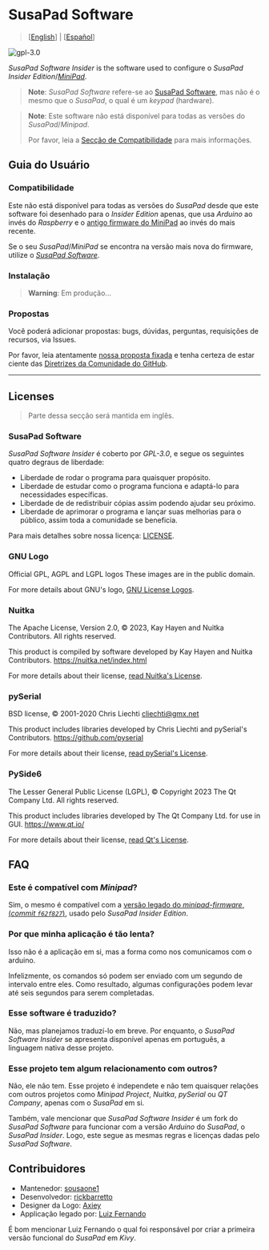 

# SusaPad Software

> [[English](./README.md)] | [[Español](./README.es.md)]

![gpl-3.0](./susapad/media/gplv3-with-text-136x68.png)

*SusaPad Software Insider* is the software used to configure 
o *SusaPad Insider Edition*/[*MiniPad*][minipad].

> **Note**: *SusaPad Software* refere-se ao [SusaPad Software][software],
> mas não é o mesmo que o *SusaPad*, o qual é um *keypad* (hardware).

> **Note**: Este software não está disponível para 
> todas as versões do *SusaPad*/*Minipad*.
>
> Por favor, leia a [Secção de Compatibilidade](#compatibilidade) 
> para mais informações.

[minipad]: https://github.com/minipadKB
[software]: https://github.com/susapad/software

## Guia do Usuário

### Compatibilidade

Este não está disponível para todas as versões do *SusaPad*
desde que este software foi desenhado para o *Insider Edition* apenas,
que usa *Arduino* ao invés do *Raspberry*
e o [antigo firmware do MiniPad][old-firmware] ao invés do mais recente.

Se o seu *SusaPad*/*MiniPad* se encontra na versão mais nova do firmware,
utilize o [*SusaPad Software*][software].

[old-firmware]: https://github.com/minipadKB/minipad-firmware-old
[software]: https://github.com/susapad/software

### Instalação

> **Warning**: Em produção...

### Propostas

Você poderá adicionar propostas:
bugs, dúvidas, perguntas, requisições de recursos,
via Issues.

Por favor, leia atentamente [nossa proposta fixada][issue-1]
e tenha certeza de estar ciente das
[Diretrizes da Comunidade do GitHub][gh-rules].

[issue-1]: https://github.com/susapad/software-insider/issues/1
[gh-rules]: https://docs.github.com/pt/site-policy/github-terms/github-community-guidelines#maintaining-a-strong-community

---


## Licenses

> Parte dessa secção será mantida em inglês.

### SusaPad Software

*SusaPad Software Insider* é coberto por *GPL-3.0*, e segue os seguintes
quatro degraus de liberdade:

- Liberdade de rodar o programa para quaisquer propósito.
- Liberdade de estudar como o programa funciona e adaptá-lo para necessidades específicas.
- Liberdade de de redistribuir cópias assim podendo ajudar seu próximo.
- Liberdade de aprimorar o programa e lançar suas melhorias para o público,
    assim toda a comunidade se beneficia.

Para mais detalhes sobre nossa licença: [LICENSE](./LICENSE).

### GNU Logo

Official GPL, AGPL and LGPL logos
These images are in the public domain.

For more details about GNU's logo, [GNU License Logos][gnu-logos].

### Nuitka

The Apache License, Version 2.0,
© 2023, Kay Hayen and Nuitka Contributors. All rights reserved.

This product is compiled by software developed
by Kay Hayen and Nuitka Contributors.
https://nuitka.net/index.html

For more details about their license, [read Nuitka's License][nuitka-license].

### pySerial

BSD license,
© 2001-2020 Chris Liechti <cliechti@gmx.net>

This product includes libraries developed
by Chris Liechti and pySerial's Contributors.
https://github.com/pyserial

For more details about their license, [read pySerial's License][pyserial-license].

### PySide6

The Lesser General Public License (LGPL),
© Copyright 2023 The Qt Company Ltd. All rights reserved.

This product includes libraries developed by The Qt Company Ltd.
for use in GUI.
https://www.qt.io/

For more details about their license, [read Qt's License][qt-license].

[gnu-logos]: https://www.gnu.org/graphics/license-logos.html
[nuitka-license]: https://www.apache.org/licenses/LICENSE-2.0
[pyserial-license]: https://github.com/pyserial/pyserial/blob/master/LICENSE.txt
[qt-license]: https://www.qt.io/licensing/


## FAQ

### Este é compatível com *Minipad*?

Sim, o mesmo é compatível com a [versão legado do *minipad-firmware*,
(*commit `f62f827`*)][minipad-commit], 
usado pelo *SusaPad Insider Edition*.


### Por que minha aplicação é tão lenta?

Isso não é a aplicação em si,
mas a forma como nos comunicamos com o arduino.

Infelizmente, os comandos só podem ser enviado com
um segundo de intervalo entre eles.
Como resultado, algumas configurações
podem levar até seis segundos para serem completadas.


### Esse software é traduzido?

Não, mas planejamos traduzí-lo em breve.
Por enquanto, o *SusaPad Software Insider* se apresenta
disponível apenas em português,
a linguagem nativa desse projeto.


### Esse projeto tem algum relacionamento com outros?

Não, ele não tem. Esse projeto é independete
e não tem quaisquer relações com outros projetos
como *Minipad Project*, *Nuitka*, *pySerial* ou *QT Company*,
apenas com o *SusaPad* em si.

Também, vale mencionar que *SusaPad Software Insider* é um fork
do *SusaPad Software* para funcionar com a versão *Arduino* do *SusaPad*,
o *SusaPad Insider*.
Logo, este segue as mesmas regras e licenças dadas pelo *SusaPad Software*.


[minipad-commit]: https://github.com/minipadKB/minipad-firmware-old/commit/f62f827ce73f8c3a55bdd9106de2d631eb93e775


## Contribuidores

- Mantenedor: [sousaone1][sousa]
- Desenvolvedor: [rickbarretto][rick]
- Designer da Logo: [Axiey][logo]
- Applicação legado por: [Luiz Fernando][batatinho]

É bom mencionar Luiz Fernando o qual foi responsável por criar
a primeira versão funcional do *SusaPad* em *Kivy*.


[sousa]: https://github.com/sousaone1
[rick]: https://github.com/RickBarretto
[logo]: https://osu.ppy.sh/users/11711340
[batatinho]: https://github.com/batatinhoProGamer
